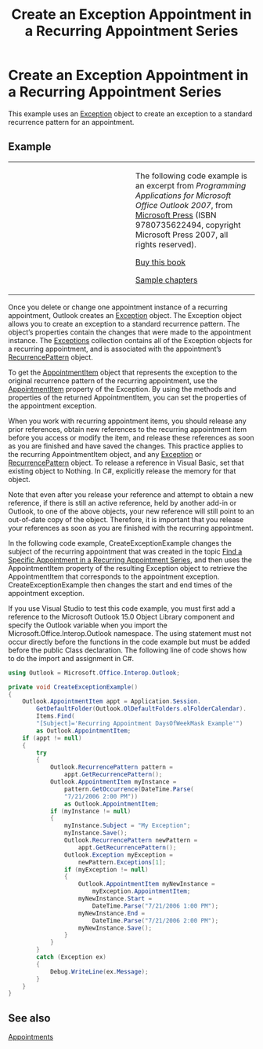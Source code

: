 ﻿---
title: 'Create an Exception Appointment in a Recurring Appointment Series'
TOCTitle: 'Create an Exception Appointment in a Recurring Appointment Series'
ms:assetid: b7cd0975-4f44-453a-b878-ec55feeedc4e
ms:mtpsurl: https://msdn.microsoft.com/en-us/library/Ff184635(v=office.15)
ms:contentKeyID: 55119813
ms.date: 07/24/2014
mtps_version: v=office.15
dev_langs:
- csharp
---

# Create an Exception Appointment in a Recurring Appointment Series

This example uses an [Exception](https://msdn.microsoft.com/en-us/library/bb610440\(v=office.15\)) object to create an exception to a standard recurrence pattern for an appointment.

## Example

<table>
<colgroup>
<col style="width: 50%" />
<col style="width: 50%" />
</colgroup>
<tbody>
<tr class="odd">
<td><p></p></td>
<td><p>The following code example is an excerpt from <em>Programming Applications for Microsoft Office Outlook 2007</em>, from <a href="http://www.microsoft.com/learning/books/default.mspx">Microsoft Press</a> (ISBN 9780735622494, copyright Microsoft Press 2007, all rights reserved).</p>
<p><a href="http://www.amazon.com/gp/product/0735622493?ie=utf8%26tag=msmsdn-20%26linkcode=as2%26camp=1789%26creative=9325%26creativeasin=0735622493">Buy this book</a></p>
<p><a href="https://msdn.microsoft.com/en-us/library/cc513844(v=office.15)">Sample chapters</a></p></td>
</tr>
</tbody>
</table>


Once you delete or change one appointment instance of a recurring appointment, Outlook creates an [Exception](https://msdn.microsoft.com/en-us/library/bb610440\(v=office.15\)) object. The Exception object allows you to create an exception to a standard recurrence pattern. The object’s properties contain the changes that were made to the appointment instance. The [Exceptions](https://msdn.microsoft.com/en-us/library/bb647601\(v=office.15\)) collection contains all of the Exception objects for a recurring appointment, and is associated with the appointment’s [RecurrencePattern](https://msdn.microsoft.com/en-us/library/bb608903\(v=office.15\)) object.

To get the [AppointmentItem](https://msdn.microsoft.com/en-us/library/bb645611\(v=office.15\)) object that represents the exception to the original recurrence pattern of the recurring appointment, use the [AppointmentItem](https://msdn.microsoft.com/en-us/library/bb645648\(v=office.15\)) property of the Exception. By using the methods and properties of the returned AppointmentItem, you can set the properties of the appointment exception.

When you work with recurring appointment items, you should release any prior references, obtain new references to the recurring appointment item before you access or modify the item, and release these references as soon as you are finished and have saved the changes. This practice applies to the recurring AppointmentItem object, and any [Exception](https://msdn.microsoft.com/en-us/library/bb610440\(v=office.15\)) or [RecurrencePattern](https://msdn.microsoft.com/en-us/library/bb608903\(v=office.15\)) object. To release a reference in Visual Basic, set that existing object to Nothing. In C\#, explicitly release the memory for that object.

Note that even after you release your reference and attempt to obtain a new reference, if there is still an active reference, held by another add-in or Outlook, to one of the above objects, your new reference will still point to an out-of-date copy of the object. Therefore, it is important that you release your references as soon as you are finished with the recurring appointment.

In the following code example, CreateExceptionExample changes the subject of the recurring appointment that was created in the topic [Find a Specific Appointment in a Recurring Appointment Series](how-to-find-a-specific-appointment-in-a-recurring-appointment-series.md), and then uses the AppointmentItem property of the resulting Exception object to retrieve the AppointmentItem that corresponds to the appointment exception. CreateExceptionExample then changes the start and end times of the appointment exception.

If you use Visual Studio to test this code example, you must first add a reference to the Microsoft Outlook 15.0 Object Library component and specify the Outlook variable when you import the Microsoft.Office.Interop.Outlook namespace. The using statement must not occur directly before the functions in the code example but must be added before the public Class declaration. The following line of code shows how to do the import and assignment in C\#.

``` csharp
using Outlook = Microsoft.Office.Interop.Outlook;
```

``` csharp
private void CreateExceptionExample()
{
    Outlook.AppointmentItem appt = Application.Session.
        GetDefaultFolder(Outlook.OlDefaultFolders.olFolderCalendar).
        Items.Find(
        "[Subject]='Recurring Appointment DaysOfWeekMask Example'")
        as Outlook.AppointmentItem;
    if (appt != null)
    {
        try
        {
            Outlook.RecurrencePattern pattern =
                appt.GetRecurrencePattern();
            Outlook.AppointmentItem myInstance =
                pattern.GetOccurrence(DateTime.Parse(
                "7/21/2006 2:00 PM"))
                as Outlook.AppointmentItem;
            if (myInstance != null)
            {
                myInstance.Subject = "My Exception";
                myInstance.Save();
                Outlook.RecurrencePattern newPattern =
                    appt.GetRecurrencePattern();
                Outlook.Exception myException =
                    newPattern.Exceptions[1];
                if (myException != null)
                {
                    Outlook.AppointmentItem myNewInstance =
                        myException.AppointmentItem;
                    myNewInstance.Start =
                        DateTime.Parse("7/21/2006 1:00 PM");
                    myNewInstance.End =
                        DateTime.Parse("7/21/2006 2:00 PM");
                    myNewInstance.Save();
                }
            }
        }
        catch (Exception ex)
        {
            Debug.WriteLine(ex.Message);
        }
    }
}
```

## See also



[Appointments](appointments.md)

